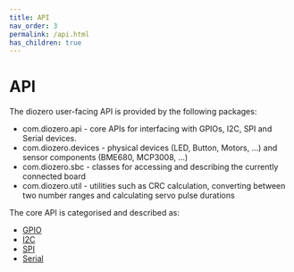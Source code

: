 ```yaml
---
title: API
nav_order: 3
permalink: /api.html
has_children: true
---
```


# API

The diozero user-facing API is provided by the following packages:

* com.diozero.api - core APIs for interfacing with GPIOs, I2C, SPI and Serial devices.
* com.diozero.devices - physical devices (LED, Button, Motors, ...) and sensor components (BME680, MCP3008, ...)
* com.diozero.sbc - classes for accessing and describing the currently connected board
* com.diozero.util - utilities such as CRC calculation, converting between two number ranges and calculating servo pulse durations

The core API is categorised and described as:

* [GPIO](/api/gpio.html)
* [I2C](/api/i2c.html)
* [SPI](/api/spi.html)
* [Serial](/api/serial.html)
